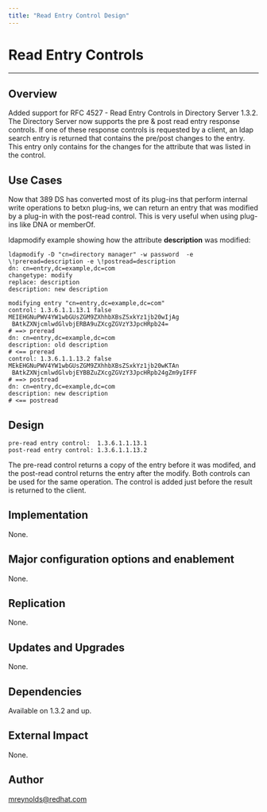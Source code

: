 ```yaml
---
title: "Read Entry Control Design"
---
```


# Read Entry Controls
----------------

Overview
--------

Added support for RFC 4527 - Read Entry Controls in Directory Server 1.3.2.  The Directory Server now supports the pre & post read entry response controls.  If one of these response controls is requested by a client, an ldap search entry is returned that contains the pre/post changes to the entry.  This entry only contains for the changes for the attribute that was listed in the control.

Use Cases
---------

Now that 389 DS has converted most of its plug-ins that perform internal write operations to betxn plug-ins, we can return an entry that was modified by a plug-in with the post-read control.  This is very useful when using plug-ins like DNA or memberOf.

ldapmodify example showing how the attribute **description** was modified:

    ldapmodify -D "cn=directory manager" -w password  -e \!preread=description -e \!postread=description 
    dn: cn=entry,dc=example,dc=com
    changetype: modify
    replace: description
    description: new description

    modifying entry "cn=entry,dc=example,dc=com"
    control: 1.3.6.1.1.13.1 false MEIEHGNuPWV4YW1wbGUsZGM9ZXhhbXBsZSxkYz1jb20wIjAg
     BAtkZXNjcmlwdGlvbjERBA9uZXcgZGVzY3JpcHRpb24=
    # ==> preread
    dn: cn=entry,dc=example,dc=com
    description: old description
    # <== preread
    control: 1.3.6.1.1.13.2 false MEkEHGNuPWV4YW1wbGUsZGM9ZXhhbXBsZSxkYz1jb20wKTAn
     BAtkZXNjcmlwdGlvbjEYBBZuZXcgZGVzY3JpcHRpb24gZm9yIFFF
    # ==> postread
    dn: cn=entry,dc=example,dc=com
    description: new description
    # <== postread

Design
------

    pre-read entry control:  1.3.6.1.1.13.1
    post-read entry control: 1.3.6.1.1.13.2

The pre-read control returns a copy of the entry before it was modifed, and the post-read control returns the entry after the modify.  Both controls can be used for the same operation.  The control is added just before the result is returned to the client.

Implementation
--------------

None.

Major configuration options and enablement
------------------------------------------

None.

Replication
-----------

None.

Updates and Upgrades
--------------------

None.

Dependencies
------------

Available on 1.3.2 and up.

External Impact
---------------

None.

Author
------

<mreynolds@redhat.com>
